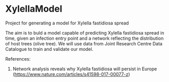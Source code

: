 # XylellaModel
Project for generating a model for Xylella fastidiosa spread

The aim is to buld a model capable of predicting Xylella fastidiosa spread in time, given an infection entry point and a network reflecting the distribution of host trees (olive tree). We will use data from Joint Research Centre Data Catalogue to train and validate our model.

References:
1. Network analysis reveals why Xylella fastidiosa will persist in Europe (https://www.nature.com/articles/s41598-017-00077-z)

